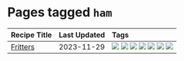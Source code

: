 # Pages tagged `ham`

|Recipe Title|Last Updated|Tags
|:---|:---|:---|
|[Fritters](../recipes/fritters.md)|2023-11-29|[![](https://img.shields.io/badge/tag-chicken-95446)](../tags/chicken.md) [![](https://img.shields.io/badge/tag-family-9d5b24)](../tags/family.md) [![](https://img.shields.io/badge/tag-fried-f47a18)](../tags/fried.md) [![](https://img.shields.io/badge/tag-ham-9acea8)](../tags/ham.md) [![](https://img.shields.io/badge/tag-lamb-99d437)](../tags/lamb.md) [![](https://img.shields.io/badge/tag-leftovers-32f6f2)](../tags/leftovers.md) [![](https://img.shields.io/badge/tag-vegetables-acaf3f)](../tags/vegetables.md)|